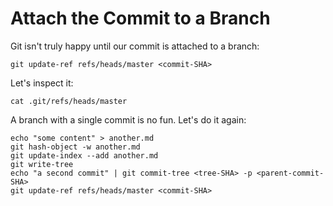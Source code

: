 # Attach the Commit to a Branch

Git isn't truly happy until our commit is attached to a branch:

```
git update-ref refs/heads/master <commit-SHA>
```

Let's inspect it:

```
cat .git/refs/heads/master
```

A branch with a single commit is no fun. Let's do it again:

```
echo "some content" > another.md
git hash-object -w another.md
git update-index --add another.md
git write-tree
echo "a second commit" | git commit-tree <tree-SHA> -p <parent-commit-SHA>
git update-ref refs/heads/master <commit-SHA>
```
